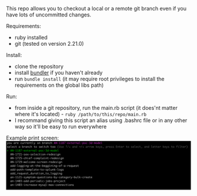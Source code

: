 This repo allows you to checkout a local or a remote git branch even if you have lots of uncommitted changes.

Requirements:
- ruby installed
- git (tested on version 2.21.0)

Install:
- clone the repository
- install [bundler](https://bundler.io) if you haven't already 
- run ```bundle install``` (it may require root privileges to install the requirements on the global libs path)

Run:
- from inside a git repository, run the main.rb script (it does'nt matter where it's located) - ```ruby /path/to/this/repo/main.rb```
- I recommand giving this script an alias using .bashrc file or in any other way so it'll be easy to run everywhere

Example print screen:
![alt text](https://raw.githubusercontent.com/itay235711/terminal_smart_checkout/master/screenshots/usage.png)
